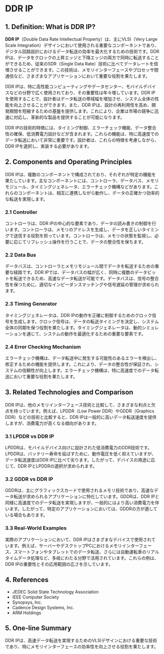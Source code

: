 # DDR IP

## 1. Definition: What is **DDR IP**?
**DDR IP**（Double Data Rate Intellectual Property）は、主にVLSI（Very Large Scale Integration）デザインにおいて使用される重要なコンポーネントであり、デジタル回路設計におけるデータ転送の効率を最大化するための技術です。DDR IPは、データをクロックの上昇エッジと下降エッジの両方で同時に転送することができるため、従来のSDR（Single Data Rate）技術に比べてデータレートを倍増させることができます。この技術は、メモリインターフェースやプロセッサ間通信など、さまざまなアプリケーションにおいて重要な役割を果たします。

DDR IPは、特に高性能コンピューティングやデータセンター、モバイルデバイスなどの分野で広く使用されており、その重要性は年々増しています。DDR IPを使用することで、設計者はデータ転送の帯域幅を増加させ、システム全体の性能を向上させることができます。また、DDR IPは、設計の再利用性を高め、開発期間を短縮するための基盤を提供します。これにより、企業は市場の競争に迅速に対応し、革新的な製品を提供することが可能になります。

DDR IPの技術的特徴には、タイミング制御、エラーチェック機能、データ整合性の確保、低消費電力設計などが含まれます。これらの機能は、特に高速度でのデータ転送において非常に重要です。設計者は、これらの特徴を考慮しながら、DDR IPを選択し、実装する必要があります。

## 2. Components and Operating Principles
DDR IPは、複数のコンポーネントで構成されており、それぞれが特定の機能を果たしています。主なコンポーネントには、コントローラ、データバス、メモリモジュール、タイミングジェネレータ、エラーチェック機構などがあります。これらのコンポーネントは、相互に連携しながら動作し、データの正確かつ効率的な転送を実現します。

### 2.1 Controller
コントローラは、DDR IPの中心的な要素であり、データの読み書きの制御を行います。コントローラは、メモリのアドレスを生成し、データを正しいタイミングで送信する役割を担っています。コントローラは、メモリの状態を監視し、必要に応じてリフレッシュ操作を行うことで、データの整合性を保ちます。

### 2.2 Data Bus
データバスは、コントローラとメモリモジュール間でデータを転送するための重要な経路です。DDR IPでは、データバスの幅が広く、同時に複数のデータビットを転送できるため、高速なデータ転送が可能です。データバスは、信号の整合性を保つために、適切なインピーダンスマッチングや信号遅延の管理が求められます。

### 2.3 Timing Generator
タイミングジェネレータは、DDR IPの動作を正確に制御するためのクロック信号を生成します。クロック信号は、データの転送タイミングを決定し、システム全体の同期を保つ役割を果たします。タイミングジェネレータは、動的シミュレーションを通じて、システムの動作を最適化するための重要な要素です。

### 2.4 Error Checking Mechanism
エラーチェック機構は、データ転送中に発生する可能性のあるエラーを検出し、修正するための機能を提供します。これにより、データの整合性が保証され、システムの信頼性が向上します。エラーチェック機構は、特に高速度でのデータ転送において重要な役割を果たします。

## 3. Related Technologies and Comparison
DDR IPは、他のメモリインターフェース技術と比較して、さまざまな利点と欠点を持っています。例えば、LPDDR（Low Power DDR）やGDDR（Graphics DDR）などの技術と比較すると、DDR IPは一般的に高いデータ転送速度を提供しますが、消費電力が高くなる傾向があります。

### 3.1 LPDDR vs DDR IP
LPDDRは、モバイルデバイス向けに設計された低消費電力のDDR技術です。LPDDRは、バッテリー寿命を延ばすために、動作電圧を低く抑えていますが、データ転送速度はDDR IPに比べて劣ります。したがって、デバイスの用途に応じて、DDR IPとLPDDRの選択が求められます。

### 3.2 GDDR vs DDR IP
GDDRは、主にグラフィックスカードで使用されるメモリ技術であり、高速なデータ転送が求められるアプリケーションに特化しています。GDDRは、DDR IPと同様に高速度でのデータ転送を実現しますが、一般的にはより高い消費電力を伴います。したがって、特定のアプリケーションにおいては、GDDRの方が適している場合もあります。

### 3.3 Real-World Examples
実際のアプリケーションにおいて、DDR IPはさまざまなデバイスで使用されています。例えば、サーバーやデスクトップPCにおけるメモリインターフェース、スマートフォンやタブレットでのデータ転送、さらには自動運転車のリアルタイムデータ処理など、多岐にわたる分野で活用されています。これらの例は、DDR IPの重要性とその応用範囲の広さを示しています。

## 4. References
- JEDEC Solid State Technology Association
- IEEE Computer Society
- Synopsys, Inc.
- Cadence Design Systems, Inc.
- ARM Holdings

## 5. One-line Summary
DDR IPは、高速データ転送を実現するためのVLSIデザインにおける重要な技術であり、特にメモリインターフェースの効率性を向上させる役割を果たします。